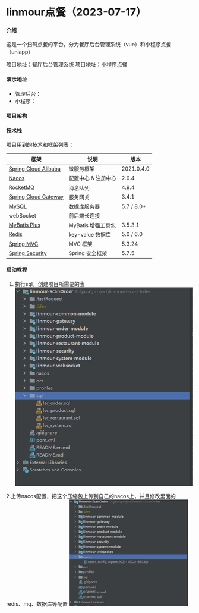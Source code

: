 
# linmour点餐（2023-07-17）

#### 介绍

这是一个扫码点餐的平台，分为餐厅后台管理系统（vue）和小程序点餐（uniapp）

项目地址：[餐厅后台管理系统](https://gitee.com/lsclinmour/linmour-scan-order-vue)
项目地址：[小程序点餐](https://gitee.com/lsclinmour/linmour-scan-order-uniapp)

#### 演示地址

- 管理后台：
- 小程序：


#### 项目架构


#### 技术栈

项目用到的技术和框架列表：

| 框架                                                                                          | 说明               | 版本          |
|---------------------------------------------------------------------------------------------|------------------|-------------|
| [Spring Cloud Alibaba](https://github.com/alibaba/spring-cloud-alibaba)                     | 微服务框架            |2021.0.4.0  |              
| [Nacos](https://github.com/alibaba/nacos)                                                   | 配置中心 & 注册中心      | 2.0.4
| [RocketMQ](https://github.com/apache/rocketmq)                                              | 消息队列             | 4.9.4
| [Spring Cloud Gateway](https://github.com/spring-cloud/spring-cloud-gateway)                | 服务网关           |3.4.1
| [MySQL](https://www.mysql.com/cn/)                                                          | 数据库服务器           | 5.7 / 8.0+
| webSocket                                                 | 前后端长连接   |
| [MyBatis Plus](https://mp.baomidou.com/)                                                    | MyBatis 增强工具包    | 3.5.3.1
| [Redis](https://redis.io/)                                                                  | key-value 数据库    | 5.0 / 6.0
| [Spring MVC](https://github.com/spring-projects/spring-framework/tree/master/spring-webmvc) | MVC 框架           | 5.3.24
| [Spring Security](https://github.com/spring-projects/spring-security)                       | Spring 安全框架      | 5.7.5




#### 启动教程

1.  执行sql，创建项目所需要的表
![输入图片说明](.images/sql%E6%96%87%E4%BB%B6.png)

2.上传nacos配置，把这个压缩包上传到自己的nacos上，并且修改里面的
redis、mq、数据库等配置
<img src=".images/nacos%E9%85%8D%E7%BD%AE.png" alt="InfiniteGraph Logo" width="320">


